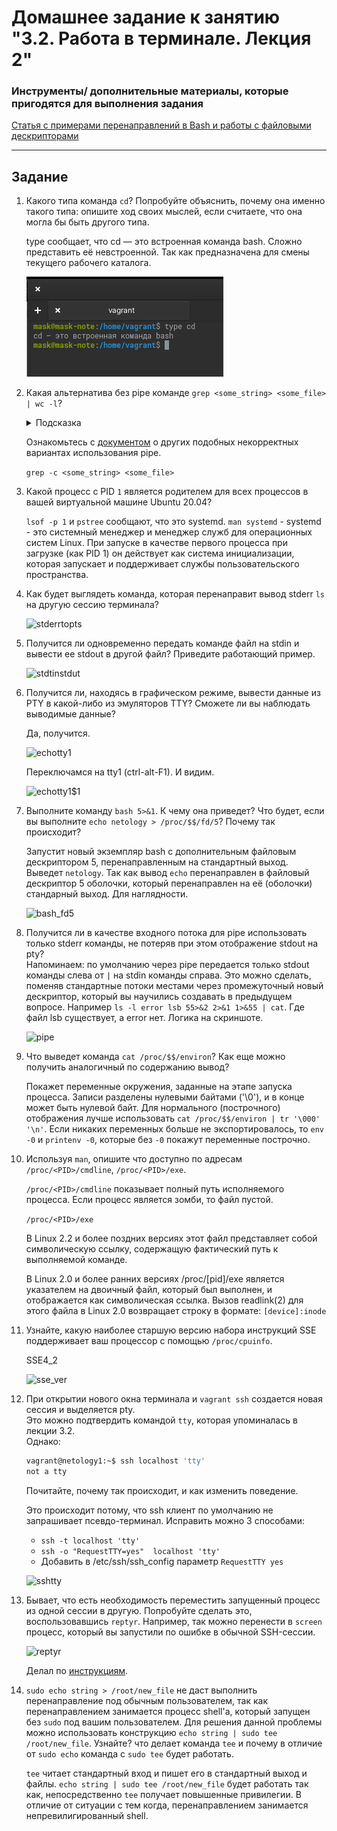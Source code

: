 # Домашнее задание к занятию "3.2. Работа в терминале. Лекция 2"

### Инструменты/ дополнительные материалы, которые пригодятся для выполнения задания

[Статья с примерами перенаправлений в Bash и работы с файловыми дескрипторами](https://wiki.bash-hackers.org/howto/redirection_tutorial)


------

## Задание

1. Какого типа команда `cd`? Попробуйте объяснить, почему она именно такого типа: опишите ход своих мыслей, если считаете, что она могла бы быть другого типа.
   
   type сообщает, что cd — это встроенная команда bash. Сложно представить её невстроенной.
   Так как предназначена для смены текущего рабочего каталога.

   ![typecd](img/typecd.png)

1. Какая альтернатива без pipe команде `grep <some_string> <some_file> | wc -l`?   

	<details>
	<summary>Подсказка</summary>

	`man grep` поможет в ответе на этот вопрос. 

	</details>
	
	Ознакомьтесь с [документом](http://www.smallo.ruhr.de/award.html) о других подобных некорректных вариантах использования pipe.

   `grep -c <some_string> <some_file> `
1. Какой процесс с PID `1` является родителем для всех процессов в вашей виртуальной машине Ubuntu 20.04?
	
   ```lsof -p 1``` и ```pstree``` сообщают, что это systemd. ```man systemd``` - systemd - это системный менеджер и менеджер служб для операционных систем Linux. При запуске в качестве первого процесса при загрузке (как PID 1) он действует
как система инициализации, которая запускает и поддерживает службы пользовательского пространства.  
1. Как будет выглядеть команда, которая перенаправит вывод stderr `ls` на другую сессию терминала?
   
   ![stderrtopts](img/stderrtopts.png)
1. Получится ли одновременно передать команде файл на stdin и вывести ее stdout в другой файл? Приведите работающий пример.

   ![stdtinstdut](img/stdinstout.png)
1. Получится ли, находясь в графическом режиме, вывести данные из PTY в какой-либо из эмуляторов TTY? Сможете ли вы наблюдать выводимые данные?
   
   Да, получится.
   
   ![echotty1](img/echotty1.png)
   
   Переключамся на tty1 (ctrl-alt-F1). И видим.
   
   ![echotty1$1](img/echotty1_1.jpg)
   
1. Выполните команду `bash 5>&1`. К чему она приведет? Что будет, если вы выполните `echo netology > /proc/$$/fd/5`? Почему так происходит?

   Запустит новый экземпляр bash с дополнительным файловым дескриптором 5, перенаправленным на стандартный выход.
   Выведет `netology`. Так как вывод `echo` перенаправлен в файловый дескриптор 5 оболочки, который перенаправлен на её (оболочки) стандарный выход.
   Для наглядности.

   ![bash_fd5](img/bash_fd5.png)

1. Получится ли в качестве входного потока для pipe использовать только stderr команды, не потеряв при этом отображение stdout на pty?  
	Напоминаем: по умолчанию через pipe передается только stdout команды слева от `|` на stdin команды справа.
Это можно сделать, поменяв стандартные потоки местами через промежуточный новый дескриптор, который вы научились создавать в предыдущем вопросе.
   Например ``ls -l error lsb 55>&2 2>&1 1>&55 | cat``. Где файл lsb существует, а error нет. Логика на скриншоте.
  
   ![pipe](img/pipeinsdterr.png) 
   
1. Что выведет команда `cat /proc/$$/environ`? Как еще можно получить аналогичный по содержанию вывод?

   Покажет переменные окружения, заданные на этапе запуска процесса. Записи разделены нулевыми байтами ('\0'), и в конце может быть нулевой байт.
   Для нормального (построчного) отображения лучше использовать ```cat /proc/$$/environ | tr '\000' '\n'```.
   Если никаких переменных больше не экспортировалось, то ```env -0``` и ```printenv -0```, которые без ```-0``` покажут переменные построчно.
1. Используя `man`, опишите что доступно по адресам `/proc/<PID>/cmdline`, `/proc/<PID>/exe`.
   
   `/proc/<PID>/cmdline` показывает полный путь исполняемого процесса. Если процесс является зомби, то файл пустой.

   `/proc/<PID>/exe`
   
   В Linux 2.2 и более поздних версиях этот файл представляет собой символическую ссылку, содержащую фактический путь к выполняемой команде.

   В Linux 2.0 и более ранних версиях /proc/[pid]/exe является указателем на двоичный файл, который был выполнен, и отображается как символическая ссылка. 
   Вызов readlink(2) для этого файла в Linux 2.0 возвращает строку в формате: ```[device]:inode```
1. Узнайте, какую наиболее старшую версию набора инструкций SSE поддерживает ваш процессор с помощью `/proc/cpuinfo`.

   SSE4_2

   ![sse_ver](img/sse_ver.png)
1. При открытии нового окна терминала и `vagrant ssh` создается новая сессия и выделяется pty.  
	Это можно подтвердить командой `tty`, которая упоминалась в лекции 3.2.  
	Однако:

    ```bash
	vagrant@netology1:~$ ssh localhost 'tty'
	not a tty
    ```

	Почитайте, почему так происходит, и как изменить поведение.

   Это происходит потому, что ssh клиент по умолчанию не запрашивает псевдо-терминал.
   Исправить можно 3 способами:
   - ```ssh -t localhost 'tty'```
   - ```ssh -o "RequestTTY=yes"  localhost 'tty' ```
   - Добавить в /etc/ssh/ssh_config параметр ```RequestTTY yes```
   
   ![sshtty](img/sshtty.png)
1. Бывает, что есть необходимость переместить запущенный процесс из одной сессии в другую. Попробуйте сделать это, воспользовавшись `reptyr`. Например, так можно перенести в `screen` процесс, который вы запустили по ошибке в обычной SSH-сессии.
   
   ![reptyr](img/reptyr.png)

   Делал по [инструкциям](https://github.com/nelhage/reptyr#typical-usage-pattern).
1. `sudo echo string > /root/new_file` не даст выполнить перенаправление под обычным пользователем, так как перенаправлением занимается процесс shell'а, который запущен без `sudo` под вашим пользователем. Для решения данной проблемы можно использовать конструкцию `echo string | sudo tee /root/new_file`. Узнайте? что делает команда `tee` и почему в отличие от `sudo echo` команда с `sudo tee` будет работать.

   ```tee``` читает стандартный вход и пишет его в стандартный выход и файлы.
   `echo string | sudo tee /root/new_file` будет работать так как, непосредственно `tee` получает повышенные привилегии.
   В отличие от ситуации с тем когда, перенаправлением занимается непревилигированный shell.